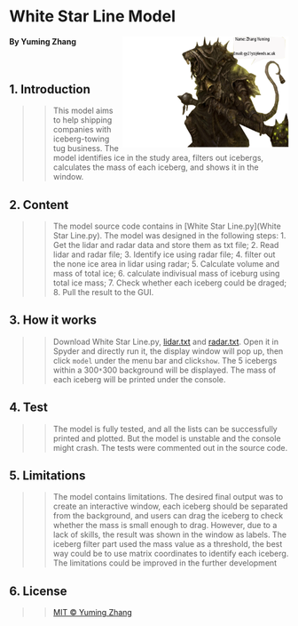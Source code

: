 # White Star Line Model
<img class='nolazy' style='float:right;' src="Skaven4.png" width="300" height="200" />

#### By Yuming Zhang
<br>

## 1. Introduction
>> This model aims to help shipping companies with iceberg-towing tug business. The model identifies ice in the study area, filters out icebergs, calculates the mass of each iceberg, and shows it in the window.


## 2. Content
>> The model source code contains in [White Star Line.py](White Star Line.py). The model was designed in the following steps: 1. Get the lidar and radar data and store them as txt file; 2. Read lidar and radar file; 3. Identify ice using radar file; 4. filter out the none ice area in lidar using radar; 5. Calculate volume and mass of total ice; 6. calculate indivisual mass of iceburg using total ice mass; 7. Check whether each iceberg could be draged; 8. Pull the result to the GUI.

## 3. How it works
>> Download White Star Line.py, [lidar.txt](lidar.txt) and [radar.txt](radar.txt). Open it in Spyder and directly run it, the display window will pop up, then click `model` under the menu bar and click`show`. The 5 icebergs within a 300`*`300 background will be displayed. The mass of each iceberg will be printed under the console.

## 4. Test
>> The model is fully tested, and all the lists can be successfully printed and plotted. But the model is unstable and the console might crash. The tests were commented out in the source code.

## 5. Limitations
>> The model contains limitations. The desired final output was to create an interactive window, each iceberg should be separated from the background, and users can drag the iceberg to check whether the mass is small enough to drag. However, due to a lack of skills, the result was shown in the window as labels. The iceberg  filter part used the mass value as a threshold, the best way could be to use matrix coordinates to identify each iceberg. The limitations could be improved in the further development



## 6. License
>> [MIT © Yuming Zhang](LICENSE)
